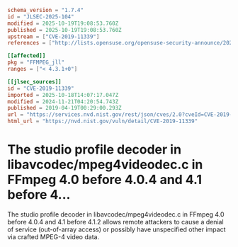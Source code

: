 ```toml
schema_version = "1.7.4"
id = "JLSEC-2025-104"
modified = 2025-10-19T19:08:53.760Z
published = 2025-10-19T19:08:53.760Z
upstream = ["CVE-2019-11339"]
references = ["http://lists.opensuse.org/opensuse-security-announce/2020-01/msg00012.html", "http://www.securityfocus.com/bid/108037", "https://github.com/FFmpeg/FFmpeg/commit/1f686d023b95219db933394a7704ad9aa5f01cbb", "https://github.com/FFmpeg/FFmpeg/commit/d227ed5d598340e719eff7156b1aa0a4469e9a6a", "https://usn.ubuntu.com/3967-1/", "http://lists.opensuse.org/opensuse-security-announce/2020-01/msg00012.html", "http://www.securityfocus.com/bid/108037", "https://github.com/FFmpeg/FFmpeg/commit/1f686d023b95219db933394a7704ad9aa5f01cbb", "https://github.com/FFmpeg/FFmpeg/commit/d227ed5d598340e719eff7156b1aa0a4469e9a6a", "https://usn.ubuntu.com/3967-1/"]

[[affected]]
pkg = "FFMPEG_jll"
ranges = ["< 4.3.1+0"]

[[jlsec_sources]]
id = "CVE-2019-11339"
imported = 2025-10-18T14:07:17.047Z
modified = 2024-11-21T04:20:54.743Z
published = 2019-04-19T00:29:00.293Z
url = "https://services.nvd.nist.gov/rest/json/cves/2.0?cveId=CVE-2019-11339"
html_url = "https://nvd.nist.gov/vuln/detail/CVE-2019-11339"
```

# The studio profile decoder in libavcodec/mpeg4videodec.c in FFmpeg 4.0 before 4.0.4 and 4.1 before 4...

The studio profile decoder in libavcodec/mpeg4videodec.c in FFmpeg 4.0 before 4.0.4 and 4.1 before 4.1.2 allows remote attackers to cause a denial of service (out-of-array access) or possibly have unspecified other impact via crafted MPEG-4 video data.


